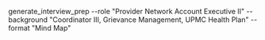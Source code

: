generate_interview_prep --role "Provider Network Account Executive II" --background "Coordinator III, Grievance Management, UPMC Health Plan" --format "Mind Map"
